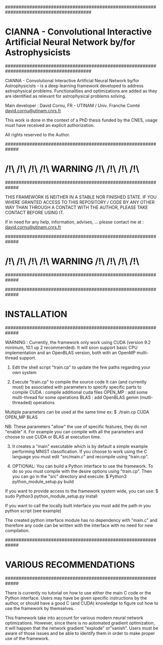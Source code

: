 ########################################################################################
# CIANNA - Convolutional Interactive Artificial Neural Network by/for Astrophysicists
########################################################################################

CIANNA - Convolutional Interactive Artificial Neural Network by/for Astrophysicists - is a deep learning framework developed to address astrophysical problems. Functionalities and optimizations are added as they are identified as relevant for astrophysical problems solving.

Main developer : David Cornu, FR - UTINAM / Univ. Franche Comté
david.cornu@utinam.cnrs.fr

This work is done in the context of a PhD thesis funded by the CNES,
usage must have received an explicit authorization.

All rights reserved to the Author.





#############################################################
#        /!\ /!\ /!\ /!\ WARNING /!\ /!\ /!\ /!\
#############################################################

THIS FRAMEWORK IS NEITHER IN A STABLE NOR FINISHED STATE.
IF YOU WHERE GRANTED ACCESS TO THIS REPOSITORY / CODE BY ANY OTHER WAY
THAN THROUGH A CONTACT WITH THE AUTHOR, PLEASE TAKE CONTACT BEFORE USING IT.

If in need for any help, information, advises, ... please contact
me at : david.cornu@utinam.cnrs.fr

#############################################################
#        /!\ /!\ /!\ /!\ WARNING /!\ /!\ /!\ /!\
#############################################################








#############################################################
#                         INSTALLATION
#############################################################

WARNING : Currently, the framework only work using CUDA (version 9.2 minimum, 10.1 up 2 recommended).
It will soon support basic CPU implementation and an OpenBLAS version, both with an OpenMP multi-thread support.


1. Edit the shell script "train.cp" to update the few paths regarding your own system

2. Execute "train.cp" to compile the source code
It can (and currently must) be associated with parameters to specify specific parts to compile
CUDA 	: compile additional cuda files
OPEN_MP : add some multi-thread for some operations
BLAS 	: add OpenBLAS gemm (mutli-threaded) operations

Multiple parameters can be used at the same time ex:
$ ./train.cp CUDA OPEN_MP BLAS

NB: These parameters "allow" the use of specific features, they do not "enable" it. For example you can compile
with all the parameters and choose to use CUDA or BLAS at execution time.

3. It creates a "main" executable which is by default a simple example performing MNIST classification.
If you choose to work using the C language you must edit "src/main.c" and recompile using "train.cp".

4. OPTIONAL: You can build a Python interface to use the framework.
To do so you must compile with the desire options using "train.cp".
Then you can go in the "src" directory and execute:
$ Python3 python_module_setup.py build

If you want to provide access to the framework system wide, you can use:
$ sudo Python3 python_module_setup.py install

If you want to call the locally built interface you must add the path in you python script (see example) 

The created python interface module has no dependency with "main.c" and therefore
any code can be written with the interface with no need for new compilation.




#############################################################
#                   VARIOUS RECOMMENDATIONS
#############################################################

There is currently no tutorial on how to use either the main C code or the Python interface.
Users may have be given specific instructions by the author, or should have a good C (and CUDA) knowledge
to figure out how to use the framework by themselves.

This framework take into account for various modern neural network optimizations. 
However, since there is no automated gradient optimization, it will happen that the network gradient "explode" or"vanish". 
Users must be aware of those issues and be able to identify them in order to make proper use of the framework.







